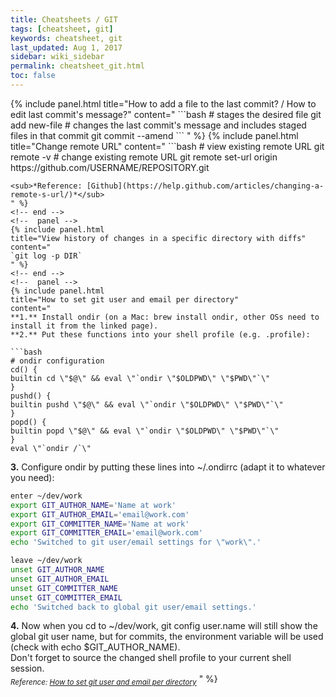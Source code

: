 ```yaml
---
title: Cheatsheets / GIT
tags: [cheatsheet, git]
keywords: cheatsheet, git
last_updated: Aug 1, 2017
sidebar: wiki_sidebar
permalink: cheatsheet_git.html
toc: false
---
```


<div class="panel-group">
<!--  panel -->
{% include panel.html
title="How to add a file to the last commit? / How to edit last commit's message?"
content="
```bash
# stages the desired file
git add new-file
# changes the last commit's message and includes staged files in that commit
git commit --amend
```
" %}
<!-- end -->
<!--  panel -->
{% include panel.html
title="Change remote URL"
content="
```bash
# view existing remote URL
git remote -v
# change existing remote URL
git remote set-url origin https://github.com/USERNAME/REPOSITORY.git

```
<sub>*Reference: [Github](https://help.github.com/articles/changing-a-remote-s-url/)*</sub>
" %}
<!-- end -->
<!--  panel -->
{% include panel.html
title="View history of changes in a specific directory with diffs"
content="
`git log -p DIR`
" %}
<!-- end -->
<!--  panel -->
{% include panel.html
title="How to set git user and email per directory"
content="
**1.** Install ondir (on a Mac: brew install ondir, other OSs need to install it from the linked page).  
**2.** Put these functions into your shell profile (e.g. .profile):

```bash
# ondir configuration
cd() {
builtin cd \"$@\" && eval \"`ondir \"$OLDPWD\" \"$PWD\"`\"
}
pushd() {
builtin pushd \"$@\" && eval \"`ondir \"$OLDPWD\" \"$PWD\"`\"
}
popd() {
builtin popd \"$@\" && eval \"`ondir \"$OLDPWD\" \"$PWD\"`\"
}
eval \"`ondir /`\"
```
**3.** Configure ondir by putting these lines into ~/.ondirrc (adapt it to whatever you need):

```bash
enter ~/dev/work
export GIT_AUTHOR_NAME='Name at work'
export GIT_AUTHOR_EMAIL='email@work.com'
export GIT_COMMITTER_NAME='Name at work'
export GIT_COMMITTER_EMAIL='email@work.com'
echo 'Switched to git user/email settings for \"work\".'

leave ~/dev/work
unset GIT_AUTHOR_NAME
unset GIT_AUTHOR_EMAIL
unset GIT_COMMITTER_NAME
unset GIT_COMMITTER_EMAIL
echo 'Switched back to global git user/email settings.'
```
**4.** Now when you cd to ~/dev/work, git config user.name will still show the global git user name, but for commits, the environment variable will be used (check with echo $GIT_AUTHOR_NAME).  
Don't forget to source the changed shell profile to your current shell session.  
<sub>*Reference: [How to set git user and email per directory](https://makandracards.com/makandra/19549-how-to-set-git-user-and-email-per-directory)*</sub>
" %}
<!-- end -->
</div>
